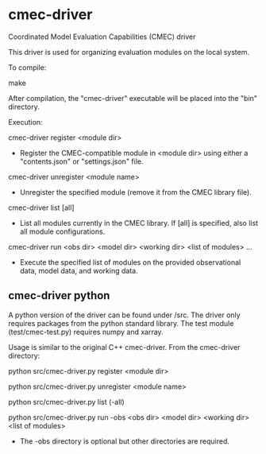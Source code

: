 # cmec-driver
Coordinated Model Evaluation Capabilities (CMEC) driver

This driver is used for organizing evaluation modules on the local system.

To compile:

make

After compilation, the "cmec-driver" executable will be placed into the "bin" directory.

Execution:

cmec-driver register \<module dir\>
- Register the CMEC-compatible module in \<module dir\> using either a "contents.json" or "settings.json" file.

cmec-driver unregister \<module name\>
- Unregister the specified module (remove it from the CMEC library file).

cmec-driver list [all]
- List all modules currently in the CMEC library.  If [all] is specified, also list all module configurations.

cmec-driver run \<obs dir\> \<model dir\> \<working dir\> \<list of modules\> ...
- Execute the specified list of modules on the provided observational data, model data, and working data.

## cmec-driver python
A python version of the driver can be found under /src. The driver only requires packages from the python standard library. The test module (test/cmec-test.py) requires numpy and xarray.

Usage is similar to the original C++ cmec-driver. From the cmec-driver directory:

python src/cmec-driver.py register \<module dir\>

python src/cmec-driver.py unregister \<module name\>

python src/cmec-driver.py list (-all)

python src/cmec-driver.py run -obs \<obs dir\> \<model dir\> \<working dir\> \<list of modules\>
- The -obs directory is optional but other directories are required.